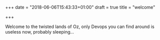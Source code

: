 +++
date = "2018-06-06T15:43:33+01:00"
draft = true
title = "welcome"

+++

Welcome to the twisted lands of Oz, only Devops you can find around is useless now, probably sleeping...